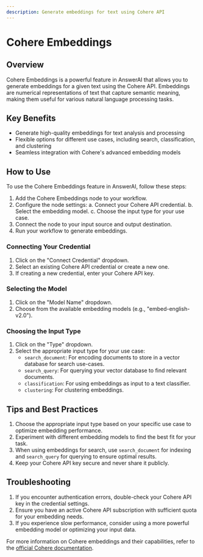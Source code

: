 ```yaml
---
description: Generate embeddings for text using Cohere API
---
```


# Cohere Embeddings

## Overview

Cohere Embeddings is a powerful feature in AnswerAI that allows you to generate embeddings for a given text using the Cohere API. Embeddings are numerical representations of text that capture semantic meaning, making them useful for various natural language processing tasks.

## Key Benefits

- Generate high-quality embeddings for text analysis and processing
- Flexible options for different use cases, including search, classification, and clustering
- Seamless integration with Cohere's advanced embedding models

## How to Use

To use the Cohere Embeddings feature in AnswerAI, follow these steps:

1. Add the Cohere Embeddings node to your workflow.
2. Configure the node settings:
   a. Connect your Cohere API credential.
   b. Select the embedding model.
   c. Choose the input type for your use case.
3. Connect the node to your input source and output destination.
4. Run your workflow to generate embeddings.

<!-- TODO: Screenshot of the Cohere Embeddings node configuration panel -->

### Connecting Your Credential

1. Click on the "Connect Credential" dropdown.
2. Select an existing Cohere API credential or create a new one.
3. If creating a new credential, enter your Cohere API key.

### Selecting the Model

1. Click on the "Model Name" dropdown.
2. Choose from the available embedding models (e.g., "embed-english-v2.0").

### Choosing the Input Type

1. Click on the "Type" dropdown.
2. Select the appropriate input type for your use case:
   - `search_document`: For encoding documents to store in a vector database for search use-cases.
   - `search_query`: For querying your vector database to find relevant documents.
   - `classification`: For using embeddings as input to a text classifier.
   - `clustering`: For clustering embeddings.

## Tips and Best Practices

1. Choose the appropriate input type based on your specific use case to optimize embedding performance.
2. Experiment with different embedding models to find the best fit for your task.
3. When using embeddings for search, use `search_document` for indexing and `search_query` for querying to ensure optimal results.
4. Keep your Cohere API key secure and never share it publicly.

## Troubleshooting

1. If you encounter authentication errors, double-check your Cohere API key in the credential settings.
2. Ensure you have an active Cohere API subscription with sufficient quota for your embedding needs.
3. If you experience slow performance, consider using a more powerful embedding model or optimizing your input data.

For more information on Cohere embeddings and their capabilities, refer to the [official Cohere documentation](https://docs.cohere.com/reference/embed).

